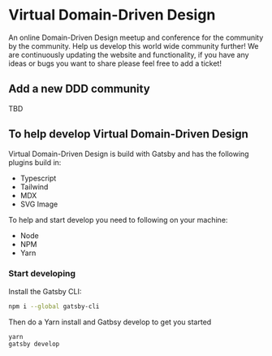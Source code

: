 # Virtual Domain-Driven Design

An online Domain-Driven Design meetup and conference for the community by the community. Help us develop this world wide community further!
We are continuously updating the website and functionality, if you have any ideas or bugs you want to share please feel free to add a ticket!

## Add a new DDD community

TBD

## To help develop Virtual Domain-Driven Design

Virtual Domain-Driven Design is build with Gatsby and has the following plugins build in:

- Typescript
- Tailwind
- MDX
- SVG Image

To help and start develop you need to following on your machine:

- Node
- NPM
- Yarn

### Start developing

Install the Gatsby CLI:

```sh
npm i --global gatsby-cli
```

Then do a Yarn install and Gatbsy develop to get you started

```
yarn
gatsby develop
```

